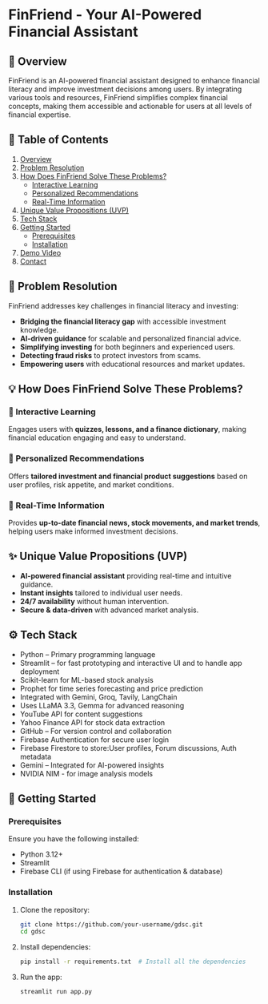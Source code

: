 # FinFriend - Your AI-Powered Financial Assistant

## 📌 Overview
FinFriend is an AI-powered financial assistant designed to enhance financial literacy and improve investment decisions among users. By integrating various tools and resources, FinFriend simplifies complex financial concepts, making them accessible and actionable for users at all levels of financial expertise.

## 📖 Table of Contents
1. [Overview](#-overview)
2. [Problem Resolution](#-problem-resolution)
3. [How Does FinFriend Solve These Problems?](#-how-does-finfriend-solve-these-problems)
   - [Interactive Learning](#-interactive-learning)
   - [Personalized Recommendations](#-personalized-recommendations)
   - [Real-Time Information](#-real-time-information)
4. [Unique Value Propositions (UVP)](#-unique-value-propositions-uvp)
5. [Tech Stack](#-tech-stack)
6. [Getting Started](#-getting-started)
   - [Prerequisites](#-prerequisites)
   - [Installation](#-installation)
7. [Demo Video](#demo-video)
8. [Contact](#-contact)

## 🚀 Problem Resolution
FinFriend addresses key challenges in financial literacy and investing:
- **Bridging the financial literacy gap** with accessible investment knowledge.
- **AI-driven guidance** for scalable and personalized financial advice.
- **Simplifying investing** for both beginners and experienced users.
- **Detecting fraud risks** to protect investors from scams.
- **Empowering users** with educational resources and market updates.

## 💡 How Does FinFriend Solve These Problems?
### 🔹 Interactive Learning
Engages users with **quizzes, lessons, and a finance dictionary**, making financial education engaging and easy to understand.

### 🔹 Personalized Recommendations
Offers **tailored investment and financial product suggestions** based on user profiles, risk appetite, and market conditions.

### 🔹 Real-Time Information
Provides **up-to-date financial news, stock movements, and market trends**, helping users make informed investment decisions.


## ✨ Unique Value Propositions (UVP)
- **AI-powered financial assistant** providing real-time and intuitive guidance.
- **Instant insights** tailored to individual user needs.
- **24/7 availability** without human intervention.
- **Secure & data-driven** with advanced market analysis.

## ⚙️ Tech Stack
- Python – Primary programming language
- Streamlit – for fast prototyping and interactive UI and to handle app deployment
- Scikit-learn for ML-based stock analysis
- Prophet for time series forecasting and price prediction
- Integrated with Gemini, Groq, Tavily, LangChain
- Uses LLaMA 3.3, Gemma for advanced reasoning
- YouTube API for content suggestions
- Yahoo Finance API for stock data extraction
- GitHub – For version control and collaboration
- Firebase Authentication for secure user login
- Firebase Firestore to store:User profiles, Forum discussions, Auth metadata
- Gemini – Integrated for AI-powered insights
- NVIDIA NIM - for image analysis models



## 📖 Getting Started
### Prerequisites
Ensure you have the following installed:
- Python 3.12+
- Streamlit
- Firebase CLI (if using Firebase for authentication & database)

### Installation
1. Clone the repository:
   ```bash
   git clone https://github.com/your-username/gdsc.git
   cd gdsc
   ```
2. Install dependencies:
   ```bash
   pip install -r requirements.txt  # Install all the dependencies
   ```
3. Run the app:
   ```bash
   streamlit run app.py
   ```

